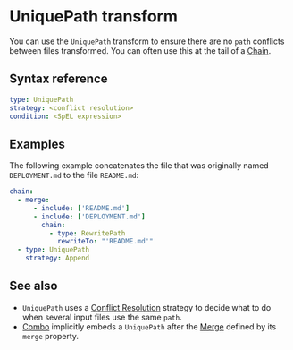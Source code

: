 # UniquePath transform

You can use the `UniquePath` transform to ensure there are no `path` conflicts between files transformed.
You can often use this at the tail of a [Chain](chain.md).

## <a id="syntax-ref"></a>Syntax reference

```yaml
type: UniquePath
strategy: <conflict resolution>
condition: <SpEL expression>
```

## <a id="examples"></a>Examples

The following example concatenates the file that was originally named `DEPLOYMENT.md`
to the file `README.md`:

```yaml
chain:
  - merge:
      - include: ['README.md']
      - include: ['DEPLOYMENT.md']
        chain:
          - type: RewritePath
            rewriteTo: "'README.md'"
  - type: UniquePath
    strategy: Append
```

## See also

- `UniquePath` uses a [Conflict Resolution](conflict-resolution.md) strategy to decide
what to do when several input files use the same `path`.
- [Combo](combo.md) implicitly embeds a `UniquePath` after the [Merge](merge.md) defined by 
its `merge` property.
